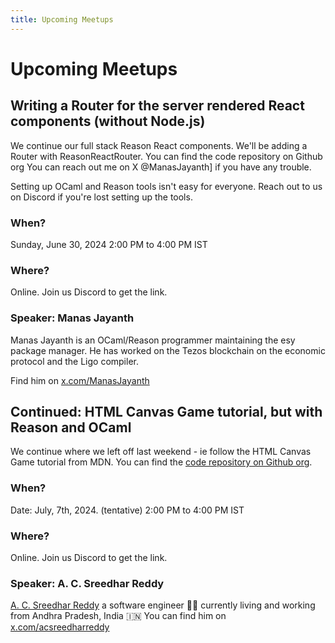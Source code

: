 ```yaml
---
title: Upcoming Meetups
---
```


# Upcoming Meetups

## Writing a Router for the server rendered React components (without Node.js)

We continue our full stack Reason React components. We'll be adding a Router with ReasonReactRouter. You can find the code repository on Github org You can reach out me on X @ManasJayanth] if you have any
trouble. 

Setting up OCaml and Reason tools isn't easy for everyone. Reach out
to us on Discord if you're lost setting up the tools. 

### When?
Sunday, June 30, 2024
2:00 PM to 4:00 PM IST

### Where?
Online. Join us Discord to get the link.

### Speaker: Manas Jayanth
Manas Jayanth is an OCaml/Reason programmer maintaining the esy package manager. He has worked on the Tezos blockchain on the economic protocol and the Ligo compiler.

Find him on [x.com/ManasJayanth](https://x.com/ManasJayanth/)

## Continued: HTML Canvas Game tutorial, but with Reason and OCaml

We continue where we left off last weekend - ie follow the HTML Canvas Game tutorial from MDN. You can find the [code repository on Github org](https://github.com/ReasonOCamlIndia/melange-mdn-canvas-game-tutorial-live-coded).


### When?
Date: July, 7th, 2024. (tentative)
2:00 PM to 4:00 PM IST

### Where?
Online. Join us Discord to get the link.

### Speaker: A. C. Sreedhar Reddy
[A. C. Sreedhar Reddy](https://a-c-sreedhar-reddy.github.io/) a software engineer 👨‍💻 currently living and working from Andhra Pradesh, India 🇮🇳 You can find him on [x.com/acsreedharreddy](https://x.com/acsreedharreddy)

